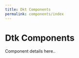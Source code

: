 ```yaml
---
title: Dkt Components
permalink: components/index
---
```


# Dtk Components

Component details here..
